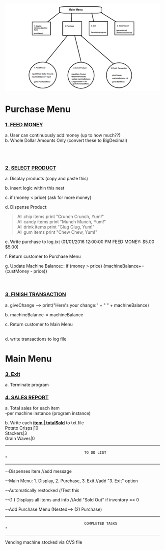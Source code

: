 ![](VendingHierarchy.png)

<H1>Purchase Menu</H1>
<u><h3>1. FEED MONEY</h3></u>                                                          

     
a. User can continuously add money (up to how much??) <br>
b. Whole Dollar Amounts Only (convert these to BigDecimal)

<br>
<br>

<u><h3>2. SELECT PRODUCT</h3></u>                                            

   
a. Display products (copy and paste this) 
          
b. insert logic within this nest
          
c. if (money < price) {ask for more money}  
          
d. Dispense Product:<br>
        
>All chip items print "Crunch Crunch, Yum!"<br>
        All candy items print "Munch Munch, Yum!"<br>
        All drink items print "Glug Glug, Yum!"<br>
        All gum items print "Chew Chew, Yum!"<br> 
          
e. Write purchase to log.txt (01/01/2016 12:00:00 PM FEED MONEY: $5.00 $5.00) 
                             
f. Return customer to Purchase Menu

g. Update Machine Balance::: if (money > price) {machineBalance+= (custMoney - price)}
<br>
<br>
<br>





<u><h3>3. FINISH TRANSACTION</h3></u>                                             

       
a. giveChange --> print("Here's your change:" + " " + machineBalance)

b. machineBalance-= machineBalance

c. Return customer to Main Menu<br><br>

d. write transactions to log file


<h1>Main Menu</h1>


<u><h3>3. Exit</h3></u>
a. Terminate program

<u><h3>4. SALES REPORT</h3></u>                                                       

a. Total sales for each item
<br>-per machine instance (program instance)
      
b. Write each <u><b>item | totalSold</b></u> to txt.file<br>
            Potato Crisps|10<br>
            Stackers|3<br>
            Grain Waves|0
    




















*************************************************************************************************************
                                        TO DO LIST                                                          *
*************************************************************************************************************


--Dispenses item
    //add message

--Main Menu: 1. Display, 2. Purchase, 3. Exit
    //add "3. Exit" option


--Automatically restocked
    //Test this


--(1.) Displays all items and info
    //Add "Sold Out" if inventory == 0


--Add Purchase Menu (Nested--> (2) Purchase)












******************************************************************************************************************
                                        COMPLETED TASKS                                                          *
******************************************************************************************************************
Vending machine stocked via CVS file







